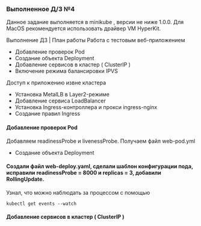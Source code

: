 ### Выполненное Д/З №4 

Данное задание выполняется в minikube , версии не ниже 1.0.0.
Для MacOS рекомендуется использовать драйвер VM HyperKit.

Выполнение ДЗ | План работы
Работа с тестовым веб-приложением
- Добавление проверок Pod
- Создание объекта Deployment
- Добавление сервисов в кластер ( ClusterIP )
- Включение режима балансировки IPVS

Доступ к приложению извне кластера
- Установка MetalLB в Layer2-режиме
- Добавление сервиса LoadBalancer
- Установка Ingress-контроллера и прокси ingress-nginx
- Создание правил Ingress

#### Добавление проверок Pod
Добавляем readinessProbe и livenessProbe. Получаем файл web-pod.yml
- Создание объекта Deployment 
#### Создали файл web-deploy.yaml, сделали шаблон конфигурации пода, исправили readinessProbe = 8000 и replicas = 3, добавили RollingUpdate.
Узнал, что можно наблюдать за процессом с помощью 
```
kubectl get events --watch
```
#### Добавление сервисов в кластер ( ClusterIP )


